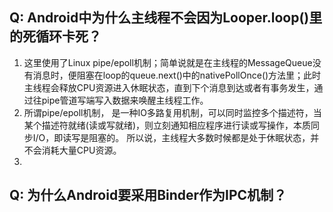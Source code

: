 ## Q: Android中为什么主线程不会因为Looper.loop()里的死循环卡死？
 
1. 这里使用了Linux pipe/epoll机制；简单说就是在主线程的MessageQueue没有消息时，便阻塞在loop的queue.next()中的nativePollOnce()方法里；此时主线程会释放CPU资源进入休眠状态，直到下个消息到达或者有事务发生，通过往pipe管道写端写入数据来唤醒主线程工作。
2. 所谓pipe/epoll机制，  是一种IO多路复用机制，可以同时监控多个描述符，当某个描述符就绪(读或写就绪)，则立刻通知相应程序进行读或写操作，本质同步I/O，即读写是阻塞的。 所以说，主线程大多数时候都是处于休眠状态，并不会消耗大量CPU资源。
3. 

## Q:  为什么Android要采用Binder作为IPC机制？
